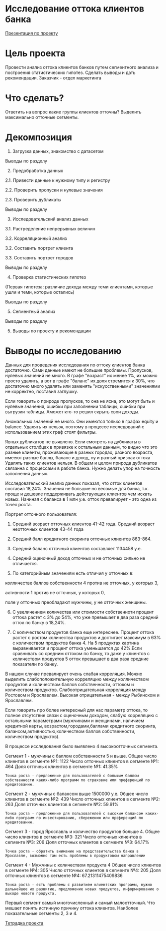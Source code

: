 # **Исследование оттока клиентов банка**

[Презентация по проекту](https://disk.yandex.ru/i/-Tl1-AvD6fUNHw)

# **Цель проекта**
Провести анализ оттока клиентов банков путем сегментного анализа и построения статистических гипотез. Сделать выводы и дать рекомендации.
Заказчик - отдел маркетинга

# **Что сделать?**
Ответить на вопрос какие группы клиентов отточны? Выделить максимально отточные сегменты. 

# **Декомпозиция**

1. Загрузка данных, знакомство с датасетом

Выводы по разделу

2. Предобработка данных 

2.1. Привести данные к нужному типу и регистру

2.2. Проверить пропуски и нулевые значения

2.3. Проверить дубликаты

Выводы по разделу

3. Исследовательский анализ данных

3.1. Растределение непрерывных величин

3.2. Корреляционный анализ

3.2. Составить портрет клиента

3.3. Составить портрет городов

Выводы по разделу

4. Проверка статистических гипотез 

(Первая гипотеза: различие дохода между теми клиентами, которые ушли и теми, которые остались)

Выводы по разделу

5. Сегментный анализ 

Выводы по разделу

5. Выводы по проекту и рекомендации


# **Выводы по исследованию**

Данных для проведения исследования по оттоку клиентов банка достаточно. Сами данные имеют не большие проблемы. Пропусков, нулевых значений не много. В графе "возраст" их менее 1%, их можно просто удалить, а вот в графе "баланс" их доля стремится к 30%, что достаточно много удалять или заменять "искусственными" значениями не корректно, поставил заглушку.

Если говорить о природе пропусков, то она не ясна, это могут быть и нулевые значения, ошибки при заполнении таблицы, ошибки при выгрузки таблицы. Аможет кто-то решил скрыть свои доходы.

Аномальных значений не много. Они имеются только в графах equity и balance. Удалять их нельзя, поэтому в процессе исследований с использованием этих граф стоят фильтры.

Явных дубликатов не выявлено. Если смотреть на дубликаты в отдельных столбцах в привязке к остальным данным, то видно что это разные клиенты, проживающие в разных городах, разного возраста, имееют разные баллы, баланс и доход, ну и разный признак оттока Удалять таких клиентов нельзя. В общем и целом природа дубликатов связанна с процессами в работе банка. Нужно делать упор на точность заполнения данных.

Исследовательский анализ данных показал, что отток клиентов составил 18,24%. Значения не большие но весомые для банка, т.к. проще и дешевле поддерживать действующих клиентов чем искать новых.
Начиная с баланса в 1 млн у.е. отток превалирует - это одна из точек роста.

Портрет отточного пользователя:

1. Средний возраст отточных клиентов 41-42 года. Средний возраст неотточных клиентов 43-44 года

2. Средний балл кредитного скоринга отточных клиентов 863-864.

3. Средний баланс отточный клиентов составляет 1134458 у.е.

4. Средний оценочный доход отточных и не отточных сильно не отличается.

5. По категорийным значениям есть отличия у отточных в:

колличестве баллов собственности 4 против не отточных, у которых 3,

активности 1 против не отточных, у которых 0,

поле у отточных преобладают мужчины, у не отточных женщины.

6. С увеличением количества или стоимости собственноти процент оттока растет с 3% до 54%, что уже превышает в два раза      средний отток по банку в 18,24%.

7. С количеством продуктов банка еще интереснее. Процент оттока растет с ростом количества продуктов и достигает максимум в 63% с количеством продуктов банка 4. На 5 продуктах картина выравнивается и процент оттока уменьшается до 42%.Если            сравнивать со средним оттоком по банку, то даже у клиентов с количеством продуктов 5 отток превышает в два раза средние        показатели по банку.

В нашем случае превалирует очень слабая корреляция. Можно выделить слабоположительную корреляцию между колличеством продуктов и количеством баллов собственности, оттоком и количеством продуктов. Слабоотрицательная корреляция между Ростовом и Ярославлем. Высокая отрицательная - между Рыбинском и Ярославлем.

Если говорить про более интересный для нас параметр оттока, то полное отсутствие связи с оценочным доходом, слабую корреляцию с остальными параметрами (мужчинами и женщинами, наличием кредитной карты, возрастом,городами,баллами кредитного скоринга, балансом,активностью,количеством баллов собственности, количеством продуктов).

В процессе исследования было выявлено 4 высокоотточных сегмента.

Сегмент 1 - мужчины с баллом собственности 5 и выше. 
Общее число клиентов в сегменте №1: 1122
Число отточных клиентов в сегменте №1: 464
Доля отточных клиентов в сегменте №1: 41.35%

    Точка роста - предложение для пользователей с большим баллом собственности каких-либо программ по страховке или преференций по кредитованию.

Сегмент 2 - мужчины с балансом выше 1500000 у.е.
Общее число клиентов в сегменте №2: 439
Число отточных клиентов в сегменте №2: 263
Доля отточных клиентов в сегменте №2: 59.91%

    Точка роста - предложение для пользователей с высоким балансом каких-либо программ по инвестированию, сбережению или преференций по кредитованию.

Сегмент 3 - город Ярославль и количество продуктов больше 4.
Общее число клиентов в сегменте №3: 321
Число отточных клиентов в сегменте №3: 206
Доля отточных клиентов в сегменте №3: 64.17%

    Точка роста - обратить внимание на представительства банка в Ярославле, возможно там есть проблемы в продуктовом направлении

Сегмент 4 - Мужчины с количеством продукта 4
Общее число клиентов в сегменте №4: 305
Число отточных клиентов в сегменте №4: 205
Доля отточных клиентов в сегменте №4: 67.21311475409836

    Точка роста - есть проблемы с развитием клиентских программ, нужно дальнейшее их развитие, предложение новых продуктов, информирование о выходе нового продукта.

Первый сегмент самый многочисленный и самый малоотточный. Что мешает понять истинную причину оттока клиентов. Наиболее показательные сегменты 2, 3 и 4. 

[Тетрадка проекта](https://github.com/Sergei686/Portfolio/blob/main/1.%D0%98%D1%81%D1%81%D0%BB%D0%B5%D0%B4%D0%BE%D0%B2%D0%B0%D0%BD%D0%B8%D0%B5%20%D0%BE%D1%82%D1%82%D0%BE%D0%BA%D0%B0%20%D0%BA%D0%BB%D0%B8%D0%B5%D0%BD%D1%82%D0%BE%D0%B2%20%D0%B1%D0%B0%D0%BD%D0%BA%D0%B0%C2%B6/%D0%98%D1%81%D1%81%D0%BB%D0%B5%D0%B4%D0%BE%D0%B2%D0%B0%D0%BD%D0%B8%D0%B5%20%D0%BE%D1%82%D1%82%D0%BE%D0%BA%D0%B0%20%D0%BA%D0%BB%D0%B8%D0%B5%D0%BD%D1%82%D0%BE%D0%B2%20%D0%B1%D0%B0%D0%BD%D0%BA%D0%B0%C2%B6.ipynb)
